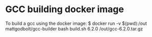 # GCC building docker image

To build a gcc using the docker image:
$ docker run -v $(pwd):/out mattgodbolt/gcc-builder bash build.sh 6.2.0 /out/gcc-6.2.0.tar.gz
